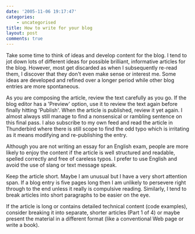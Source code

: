 ```yaml
---
date: '2005-11-06 19:17:47'
categories:
    - uncategorised
title: How to write for your blog
layout: post
comments: true
---
```


Take some time to think of ideas and develop content for the blog. I
tend to jot down lots of different ideas for possible brilliant,
informative articles for the blog. However, most get discarded as when I
subsequently re-read them, I discover that they don't even make sense or
interest me. Some ideas are developed and refined over a longer period
while other blog entries are more spontaneous.

As you are composing the article, review the text carefully as you go.
If the blog editor has a 'Preview' option, use it to review the text
again before finally hitting 'Publish'. When the article is published,
review it yet again. I almost always still manage to find a nonsensical
or rambling sentence on this final pass. I also subscribe to my own feed
and read the article in Thunderbird where there is still scope to find
the odd typo which is irritating as it means modifying and re-publishing
the entry.

Although you are not writing an essay for an English exam, people are
more likely to enjoy the content if the article is well structured and
readable, spelled correctly and free of careless typos. I prefer to use
English and avoid the use of slang or text message speak.

Keep the article short. Maybe I am unusual but I have a very short
attention span. If a blog entry is five pages long then I am unlikely to
persevere right through to the end unless it really is compulsive
reading. Similarly, I tend to break articles into short paragraphs to be
easier on the eye.

If the article is long or contains detailed technical content (code
examples), consider breaking it into separate, shorter articles (Part 1
of 4) or maybe present the material in a different format (like a
conventional Web page or write a book).
